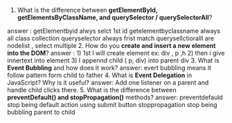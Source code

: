 1. What is the difference between **getElementById, getElementsByClassName, and querySelector / querySelectorAll**?

answer : getElementbyid alwys selct 1st id 
getelementbyclassname always all class collection
queryselector always frist match
querysellctioralll are nodelist , select multiple
2. How do you **create and insert a new element into the DOM**?
answer : 1) 1st I will create element ex: div , p ,h 
         2) then i give innertext into element 
         3) I appennd child ( p, div) into parent div
3. What is **Event Bubbling** and how does it work?
answer:    evert bubbling means it follow pattern form child to father
4. What is **Event Delegation** in JavaScript? Why is it useful?
answer: Add one listener on a parent and handle child clicks there.
5. What is the difference between **preventDefault() and stopPropagation()** methods?
answer: preventdefauld stop being default action using submit button
    stoppropagation stop being bubbling parent to child